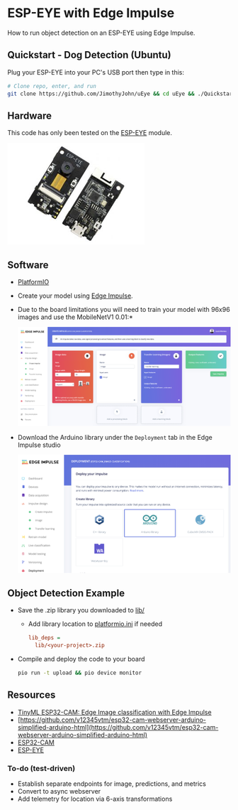 # ESP-EYE with Edge Impulse

How to run object detection on an ESP-EYE using Edge Impulse.

## Quickstart - Dog Detection (Ubuntu)

Plug your ESP-EYE into your PC's USB port then type in this:

```bash
# Clone repo, enter, and run
git clone https://github.com/JimothyJohn/uEye && cd uEye && ./Quickstart.sh
```

## Hardware

This code has only been tested on the [ESP-EYE](https://www.mouser.com/ProductDetail/?qs=l7cgNqFNU1iWrlpTZmwCRA%3D%3D) module.

![esp-eye](docs/esp-eye.jpg)

## Software

- [PlatformIO](docs/PLATFORMIO.md)

- Create your model using [Edge Impulse](https://docs.edgeimpulse.com/docs/edge-impulse-studio/data-acquisition).

- Due to the board limitations you will need to train your model with 96x96 images and use the MobileNetV1 0.01:\*

  ![create-impulse](docs/create-impulse.png)

- Download the Arduino library under the `Deployment` tab in the Edge Impulse studio

  ![dl-arduino-lib](docs/deployment-tab.png)

## Object Detection Example

- Save the .zip library you downloaded to [lib/](lib/)

  - Add library location to [platformio.ini](platformio.ini) if needed

    ```ini
    lib_deps =
      lib/<your-project>.zip
    ```

- Compile and deploy the code to your board

  ```bash
  pio run -t upload && pio device monitor
  ```

## Resources

- [TinyML ESP32-CAM: Edge Image classification with Edge Impulse](https://www.survivingwithandroid.com/tinyml-esp32-cam-edge-image-classification-with-edge-impulse/)
- [https://github.com/v12345vtm/esp32-cam-webserver-arduino-simplified-arduino-html](https://github.com/v12345vtm/esp32-cam-webserver-arduino-simplified-arduino-html)
- [ESP32-CAM](https://github.com/edgeimpulse/example-esp32-cam)
- [ESP-EYE](https://docs.edgeimpulse.com/docs/development-platforms/officially-supported-mcu-targets/espressif-esp32)

### To-do (test-driven)

- Establish separate endpoints for image, predictions, and metrics
- Convert to async webserver
- Add telemetry for location via 6-axis transformations

